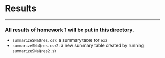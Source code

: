 # Results
---
### All results of homework 1 will be put in this directory.
* `summarizeSNaQres.csv`: a summary table for `ex2`
* `summarizeSNaQres.csv2`: a new summary table created by running `summarizeSNaQres2.sh`
